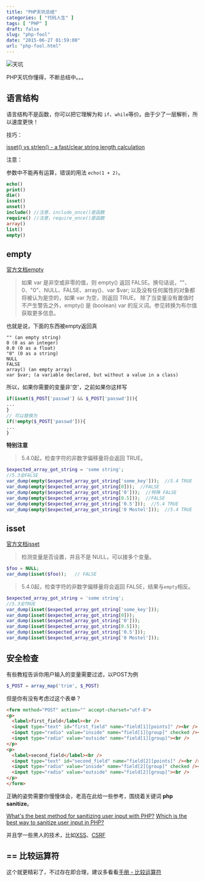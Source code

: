 ```yaml
---
title: "PHP天坑总结"
categories: [ "代码人生" ]
tags: [ "PHP" ]
draft: false
slug: "php-fool"
date: "2015-06-27 01:59:00"
url: "php-fool.html"
---
```


![天坑][1]

PHP天坑你懂得，不断总结中。。。


<!--more-->


## 语言结构

语言结构不是函数，你可以把它理解为和 `if`、`while`等价。由于少了一层解析，所以速度更快！

技巧：

[isset() vs strlen() - a fast/clear string length calculation][2]

注意：

参数中不能再有运算，错误的用法 `echo(1 + 2)`。


```php
echo()
print()
die()
isset()
unset()
include() //注意，include_once()是函数
require() //注意，require_once()是函数
array()
list()
empty()
```

## empty

[官方文档empty][3]

> 如果 var 是非空或非零的值，则 empty() 返回 FALSE。换句话说，""、0、"0"、NULL、FALSE、array()、var $var; 以及没有任何属性的对象都将被认为是空的，如果 var 为空，则返回 TRUE。
除了当变量没有置值时不产生警告之外，empty() 是 (boolean) var 的反义词。参见转换为布尔值获取更多信息。

也就是说，下面的东西被empty返回真

```
"" (an empty string)
0 (0 as an integer)
0.0 (0 as a float)
"0" (0 as a string)
NULL
FALSE
array() (an empty array)
var $var; (a variable declared, but without a value in a class)
```

所以，如果你需要的变量非'空'，之前如果你这样写

```php
if(isset($_POST['passwd'] && $_POST['passwd'])){
...
}
// 可以替换为
if(!empty($_POST['passwd'])){
...
}
```

**特别注意**

> 5.4.0起，检查字符的非数字偏移量将会返回 TRUE。

```php
$expected_array_got_string = 'some string';
//5.3全FALSE
var_dump(empty($expected_array_got_string['some_key']));  //5.4 TRUE
var_dump(empty($expected_array_got_string[0]));  //FALSE
var_dump(empty($expected_array_got_string['0']));  //特殊 FALSE
var_dump(empty($expected_array_got_string[0.5]));  //FALSE
var_dump(empty($expected_array_got_string['0.5']));  //5.4 TRUE
var_dump(empty($expected_array_got_string['0 Mostel']));  //5.4 TRUE
```

## isset

[官方文档isset][4]

> 检测变量是否设置，并且不是 NULL，可以接多个变量。

```php
$foo = NULL;
var_dump(isset($foo));   // FALSE
```

> 5.4.0起，检查字符的非数字偏移量将会返回 FALSE，结果与`empty`相反。

```php
$expected_array_got_string = 'some string';
//5.3全TRUE
var_dump(isset($expected_array_got_string['some_key']));
var_dump(isset($expected_array_got_string[0]));
var_dump(isset($expected_array_got_string['0']));
var_dump(isset($expected_array_got_string[0.5]));
var_dump(isset($expected_array_got_string['0.5']));
var_dump(isset($expected_array_got_string['0 Mostel']));
```

## 安全检查

有些教程告诉你用户输入的变量需要过滤，以POST为例

```php
$_POST = array_map('trim', $_POST)
```

但是你有没有考虑过这个表单？

```html
<form method="POST" action="" accept-charset="utf-8">
<p>
  <label>first_field</label><br />
  <input type="text" id="first_field" name="field[1][points]" /><br />
  <input type="radio" value="inside" name="field[1][group]" checked /><br />
  <input type="radio" value="outside" name="field[1][group]"><br />
</p>
<p>
  <label>second_field</label><br />
  <input type="text" id="second_field" name="field[2][points]" /><br />
  <input type="radio" value="inside" name="field[2][group]" checked /><br />
  <input type="radio" value="outside" name="field[2][group]"><br />
</p>
</form>
```

正确的姿势需要你慢慢体会，老高在此给一些参考，围绕着关键词 **php sanitize**。

[What's the best method for sanitizing user input with PHP?][5]
[Which is the best way to sanitize user input in PHP?][6]

并且学一些黑人的技术，比如[XSS][7]、[CSRF][8]

## == 比较运算符

这个就更精彩了，不过存在即合理，建议多看看[手册 - 比较运算符][9]


  [1]: https://blog.phpgao.com/usr/uploads/2015/06/2312350731.jpg
  [2]: http://stackoverflow.com/questions/6955913/isset-vs-strlen-a-fast-clear-string-length-calculation
  [3]: http://au1.php.net/manual/zh/function.empty.php
  [4]: http://au1.php.net/manual/zh/function.isset.php
  [5]: http://stackoverflow.com/questions/129677/whats-the-best-method-for-sanitizing-user-input-with-php
  [6]: http://security.stackexchange.com/questions/42498/which-is-the-best-way-to-sanitize-user-input-in-php
  [7]: https://en.wikipedia.org/wiki/Cross-site_scripting
  [8]: https://en.wikipedia.org/wiki/Cross-site_request_forgery
  [9]: http://au1.php.net/manual/zh/language.operators.comparison.php